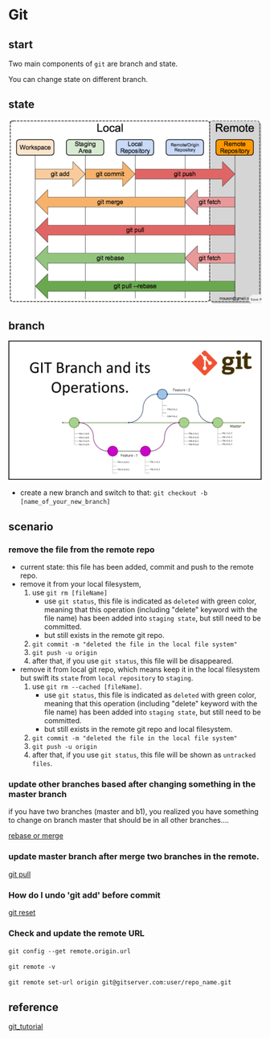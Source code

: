 # Git

## start

Two main components of `git` are branch and state.

You can change state on different branch.

## state

<img src="img/git_state.png" alt="img" style="zoom:150%;" />



## branch

<img src="img/GIT_Branchand.png" style="zoom:150%;" />

- create a new branch and switch to that: `git checkout -b [name_of_your_new_branch]`

## scenario

### remove the file from the remote repo

- current state: this file has been added, commit and push to the remote repo.
- remove it from your local filesystem, 
  1. use `git rm [fileName]`
     - use `git status`, this file is indicated as `deleted` with green color, meaning that this operation (including "delete" keyword with the file name) has been added into `staging state`, but still need to be committed. 
     - but still exists in the remote git repo.
  2. `git commit -m "deleted the file in the local file system"`
  3. `git push -u origin`
  4. after that, if you use `git status`, this file will be disappeared.
- remove it from local git repo, which means keep it in the local filesystem but swift its `state` from `local repository` to `staging`.
  1. use `git rm --cached [fileName]`.
     - use `git status`, this file is indicated as `deleted` with green color, meaning that this operation (including "delete" keyword with the file name) has been added into `staging state`, but still need to be committed. 
     - but still exists in the remote git repo and local filesystem.
  2. `git commit -m "deleted the file in the local file system"`
  3. `git push -u origin`
  4. after that, if you use `git status`, this file will be shown as `untracked files`.

### update other branches based after changing something in the master branch

if you have two branches (master and b1), you realized you have something to change on branch master that should be in all other branches....

[rebase or merge](https://stackoverflow.com/questions/3876977/update-git-branches-from-master)

### update master branch after merge two branches in the remote.

[git pull <remote>](https://www.atlassian.com/git/tutorials/syncing/git-pull)

### How do I undo 'git add' before commit

[git reset <file>](https://stackoverflow.com/questions/348170/how-do-i-undo-git-add-before-commit)

### Check and update the remote URL

`git config --get remote.origin.url` 

`git remote -v`

`git remote set-url origin git@gitserver.com:user/repo_name.git`

## reference

[git_tutorial](https://unwiredlearning.com/blog/git-basic-for-beginners/)